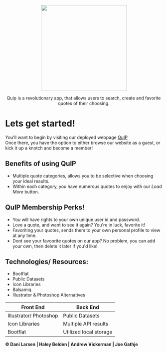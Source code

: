<p align="center">
<img src="https://github.com/danilarsen16/QuIP/blob/master/QuipLogo.PNG" width="275">
</p>  

<p align="center">
Quip is a revolutionary app, that allows users to search, create and favorite quotes of their choosing.  
</p>
  
    
    
# Lets get started!  
You'll want to begin by visiting our deployed webpage [QuIP](https://fast-cliffs-70605.herokuapp.com/home.html)  
Once there, you have the option to either browse our website as a guest, or kick it up a knotch and become a member! 

## Benefits of using QuIP  
* Multiple quote categories, allows you to be selective when choosing your ideal reaults.
* Within each category, you have numerous quotes to enjoy with our *Load More* button.

## QuIP Membership Perks!
* You will have rights to your own unique user id and password.
* Love a quote, and want to see it again? You're in luck, favorite it!
* Favoriting your quotes, sends them to your own personal profile to view at any time.
* Dont see your favoorite quotes on our app? No problem, you can add your own, then delete it later if you'd like!  

## Technologies/ Resources:
* Bootflat
* Public Datasets
* Icon Libraries
* Balsamiq
* Illustrator & Photoshop Alternatives

        
**Front End** | **Back End**
------------ | -------------
Illustrator/ Photoshop | Public Datasets
Icon Libraries | Multiple API results
Bootflat | Utilized local storage  
  
    
**&copy; Dani Larsen | Haley Belden | Andrew Vickerman | Joe Gathje**
